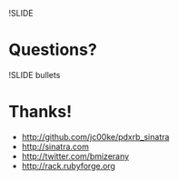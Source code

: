 !SLIDE
# Questions? #

!SLIDE bullets
# Thanks! #
* http://github.com/jc00ke/pdxrb_sinatra
* http://sinatra.com
* http://twitter.com/bmizerany
* http://rack.rubyforge.org
